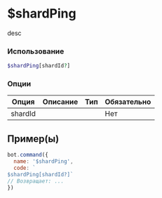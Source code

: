 # $shardPing
desc
### Использование
```php
$shardPing[shardId?]
```

### Опции

| Опция | Описание | Тип | Обязательно |
|--------|-------------|------|----------|
| shardId |  |  | Нет |  
## Пример(ы)

```javascript
bot.command({
  name: '$shardPing',
  code: `
$shardPing[shardId?]`
// Возвращает: ...
})
```